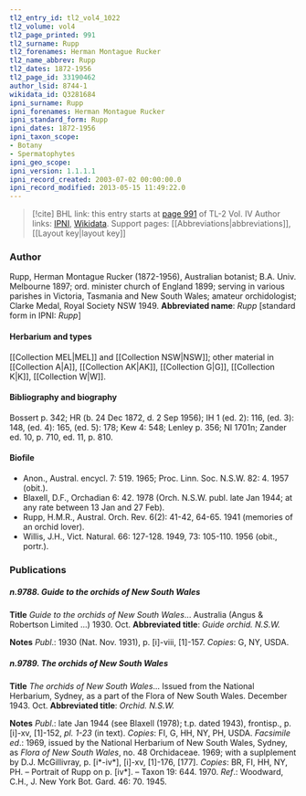 ```yaml
---
tl2_entry_id: tl2_vol4_1022
tl2_volume: vol4
tl2_page_printed: 991
tl2_surname: Rupp
tl2_forenames: Herman Montague Rucker
tl2_name_abbrev: Rupp
tl2_dates: 1872-1956
tl2_page_id: 33190462
author_lsid: 8744-1
wikidata_id: Q3281684
ipni_surname: Rupp
ipni_forenames: Herman Montague Rucker
ipni_standard_form: Rupp
ipni_dates: 1872-1956
ipni_taxon_scope: 
- Botany
- Spermatophytes
ipni_geo_scope: 
ipni_version: 1.1.1.1
ipni_record_created: 2003-07-02 00:00:00.0
ipni_record_modified: 2013-05-15 11:49:22.0
---
```


> [!cite] BHL link: this entry starts at [page 991](https://www.biodiversitylibrary.org/page/33190462) of TL-2 Vol. IV
> Author links: [IPNI](https://www.ipni.org/a/8744-1), [Wikidata](https://www.wikidata.org/wiki/Q3281684). Support pages: [[Abbreviations|abbreviations]], [[Layout key|layout key]]

### Author

Rupp, Herman Montague Rucker (1872-1956), Australian botanist; B.A. Univ. Melbourne 1897; ord. minister church of England 1899; serving in various parishes in Victoria, Tasmania and New South Wales; amateur orchidologist; Clarke Medal, Royal Society NSW 1949. 
**Abbreviated name**: *Rupp* \[standard form in IPNI: *Rupp*\]

#### Herbarium and types

[[Collection MEL|MEL]] and [[Collection NSW|NSW]]; other material in [[Collection A|A]], [[Collection AK|AK]], [[Collection G|G]], [[Collection K|K]], [[Collection W|W]].

#### Bibliography and biography

Bossert p. 342; HR (b. 24 Dec 1872, d. 2 Sep 1956); IH 1 (ed. 2): 116, (ed. 3): 148, (ed. 4): 165, (ed. 5): 178; Kew 4: 548; Lenley p. 356; NI 1701n; Zander ed. 10, p. 710, ed. 11, p. 810.

#### Biofile

- Anon., Austral. encycl. 7: 519. 1965; Proc. Linn. Soc. N.S.W. 82: 4. 1957 (obit.).
- Blaxell, D.F., Orchadian 6: 42. 1978 (Orch. N.S.W. publ. late Jan 1944; at any rate between 13 Jan and 27 Feb).
- Rupp, H.M.R., Austral. Orch. Rev. 6(2): 41-42, 64-65. 1941 (memories of an orchid lover).
- Willis, J.H., Vict. Natural. 66: 127-128. 1949, 73: 105-110. 1956 (obit., portr.).

### Publications

##### n.9788. Guide to the orchids of New South Wales

**Title**
*Guide to the orchids of New South Wales*... Australia (Angus & Robertson Limited ...) 1930. Oct.
**Abbreviated title**: *Guide orchid. N.S.W.*

**Notes**
*Publ*.: 1930 (Nat. Nov. 1931), p. \[i\]-viii, \[1\]-157. *Copies*: G, NY, USDA.

##### n.9789. The orchids of New South Wales

**Title**
*The orchids of New South Wales*... Issued from the National Herbarium, Sydney, as a part of the Flora of New South Wales. December 1943. Oct.
**Abbreviated title**: *Orchid. N.S.W.*

**Notes**
*Publ*.: late Jan 1944 (see Blaxell (1978); t.p. dated 1943), frontisp., p. \[i\]-xv, \[1\]-152, *pl. 1-23* (in text). *Copies*: FI, G, HH, NY, PH, USDA.
*Facsimile ed*.: 1969, issued by the National Herbarium of New South Wales, Sydney, as *Flora of New South Wales*, no. 48 Orchidaceae. 1969; with a suplplement by D.J. McGillivray, p. \[i\*-iv\*\], \[i\]-xv, \[1\]-176, \[177\]. *Copies*: BR, FI, HH, NY, PH. – Portrait of Rupp on p. \[iv\*\]. – Taxon 19: 644. 1970.
*Ref*.: Woodward, C.H., J. New York Bot. Gard. 46: 70. 1945.

